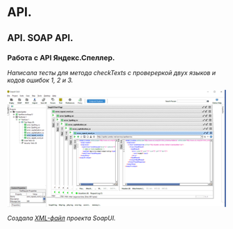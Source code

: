 # API.
## API. SOAP API.
### Работа с API Яндекс.Спеллер.
*Написала тесты для метода checkTexts с провереркой  двух языков и кодов ошибок 1, 2 и 3.*

![SOAP API](/images/Soap.png)

*Создала [XML-файл](./resources/YandexSpeller-soapui-project-СеребряковаСМ.xml)
проекта SoapUI.*







